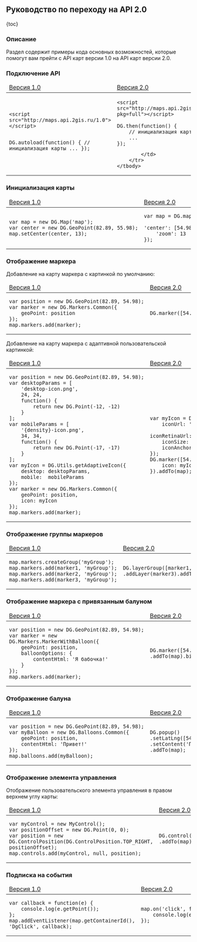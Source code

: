 ## Руководство по переходу на API 2.0

{toc}

### Описание

Раздел содержит примеры кода основных возможностей, которые помогут вам прейти с API карт версии 1.0 на API карт версии 2.0.

### Подключение API

<table>
    <thead>
        <tr>
            <td><a href="/doc/maps/1.0/manual/map/#toc-load">Версия 1.0</a></td>
            <td><a href="/doc/maps/manual/loading">Версия 2.0</a></td>
        </tr>
    </thead>
    <tbody>
        <tr>
            <td>
<pre><code>&lt;script src="http://maps.api.2gis.ru/1.0"&gt;&lt;/script&gt;

DG.autoload(function() {
    // инициализация карты
    ...
});</code></pre>
            </td>
            <td>
<pre><code>&lt;script src="http://maps.api.2gis.ru/2.0/loader.js?pkg=full"&gt;&lt;/script&gt;

DG.then(function() {
    // инициализация карты
    ...
});</code></pre>
            </td>
        </tr>
    </tbody>
</table>

### Инициализация карты

<table>
    <thead>
        <tr>
            <td><a href="/doc/maps/1.0/manual/map/#toc-init">Версия 1.0</a></td>
            <td><a href="/doc/maps/manual/map#пример-использования">Версия 2.0</a></td>
        </tr>
    </thead>
    <tbody>
        <tr>
            <td>
<pre><code>var map = new DG.Map('map');
<nobr>var center = new DG.GeoPoint(82.89, 55.98);</nobr>
map.setCenter(center, 13);</code></pre>
            </td>
            <td>
<pre><code>var map = DG.map('map', {
    <nobr>'center': [54.98, 82.89],</nobr>
    'zoom': 13
});</pre></code>
            </td>
        </tr>
    </tbody>
</table>

### Отображение маркера

Добавление на карту маркера с картинкой по умолчанию:
<table>
    <thead>
        <tr>
            <td><a href="/doc/maps/1.0/manual/markers/#toc-base">Версия 1.0</a></td>
            <td><a href="/doc/maps/manual/markers/#класс-dgmarker">Версия 2.0</a></td>
        </tr>
    </thead>
    <tbody>
        <tr>
            <td>
<pre><code><nobr>var position = new DG.GeoPoint(82.89, 54.98);</nobr>
var marker = new DG.Markers.Common({
    geoPoint: position
});
map.markers.add(marker);</code></pre>
            </td>
            <td>
<pre><code><nobr>DG.marker([54.98, 82.89]).addTo(map);</nobr></code></pre>
            </td>
        </tr>
    </tbody>
</table>

Добавление на карту маркера с адаптивной пользовательской картинкой:
<table>
    <thead>
        <tr>
            <td><a href="/doc/maps/1.0/manual/utils/#fun-getAdaptiveAcon">Версия 1.0</a></td>
            <td><a href="/doc/maps/manual/markers#класс-dgicon">Версия 2.0</a></td>
        </tr>
    </thead>
    <tbody>
        <tr>
            <td>
<pre><code><nobr>var position = new DG.GeoPoint(82.89, 54.98);</nobr>
var desktopParams = [
    'desktop-icon.png',
    24, 24,
    function() {
        return new DG.Point(-12, -12)
    }
];
var mobileParams = [
    '{density}-icon.png',
    34, 34,
    function() {
        return new DG.Point(-17, -17)
    }
];
var myIcon = DG.Utils.getAdaptiveIcon({
    desktop: desktopParams,
    mobile:  mobileParams
});
var marker = new DG.Markers.Common({
    geoPoint: position,
    icon: myIcon
});
map.markers.add(marker);</code></pre>
            </td>
            <td>
<pre><code>var myIcon = DG.icon({
    iconUrl: 'my-icon.png',
    <nobr>iconRetinaUrl: 'my-icon@2x.png',</nobr>
    iconSize: [24, 24],
    iconAnchor: [-12, -12]
});
DG.marker([54.98, 82.89], {
    icon: myIcon
}).addTo(map);</code></pre>
            </td>
        </tr>
    </tbody>
</table>

### Отображение группы маркеров

<table>
    <thead>
        <tr>
            <td><a href="/doc/maps/1.0/manual/markers/#toc-dgmarkersgroup">Версия 1.0</a></td>
            <td><a href="/doc/maps/manual/groups#класс-dglayergroup">Версия 2.0</a></td></tr>
    </thead>
    <tbody>
        <tr>
            <td>
<pre><code><nobr>map.markers.createGroup('myGroup');</nobr>
map.markers.add(marker1, 'myGroup');
map.markers.add(marker2, 'myGroup');
map.markers.add(marker3, 'myGroup');</code></pre>
            </td>
            <td>
<pre><code><nobr>DG.layerGroup([marker1, marker2])</nobr>
.addLayer(marker3).addTo(map);</code></pre>
            </td>
        </tr>
    </tbody>
</table>

### Отображение маркера с привязанным балуном

<table>
    <thead>
        <tr>
            <td><a href="/doc/maps/1.0/manual/markers/#toc-dgmarkersballoon">Версия 1.0</a></td>
            <td><a href="/doc/maps/manual/markers#marker-bindpopup">Версия 2.0</a></td>
        </tr>
    </thead>
    <tbody>
        <tr>
            <td>
<pre><code><nobr>var position = new DG.GeoPoint(82.89, 54.98);</nobr>
var marker = new DG.Markers.MarkerWithBalloon({
    geoPoint: position,
    balloonOptions: {
        contentHtml: 'Я бабочка!'
    }
});
map.markers.add(marker);</code></pre>
            </td>
            <td>
<pre><code>DG.marker([54.98, 82.89])
<nobr>.addTo(map).bindPopup('Я бабочка!');</nobr></code></pre>
            </td>
        </tr>
    </tbody>
</table>

### Отображение балуна

<table>
    <thead>
        <tr>
            <td><a href="/doc/maps/1.0/manual/balloons/#balloon-intro">Версия 1.0</a></td>
            <td><a href="/doc/maps/manual/popups#описание">Версия 2.0</a></td>
        </tr>
    </thead>
    <tbody>
        <tr>
            <td>
<pre><code><nobr>var position = new DG.GeoPoint(82.89, 54.98);</nobr>
var myBalloon = new DG.Balloons.Common({ 
    geoPoint: position,
    contentHtml: 'Привет!'
});
map.balloons.add(myBalloon);</code></pre>
            </td>
            <td>
<pre><code>DG.popup()
.setLatLng([54.98, 82.89])
.setContent('Привет!')
.addTo(map);</code></pre>
            </td>
        </tr>
    </tbody>
</table>

### Отображение элемента управления

Отображение пользовательского элемента управления в правом верхнем углу карты:
<table>
    <thead>
        <tr>
            <td><a href="/doc/maps/1.0/manual/controls/#toc-intro">Версия 1.0</a></td>
            <td><a href="/doc/maps/manual/controls#описание">Версия 2.0</a></td></tr>
    </thead>
    <tbody>
        <tr>
            <td>
<pre><code>var myControl = new MyControl();
var positionOffset = new DG.Point(0, 0);
var position = new DG.ControlPosition(DG.ControlPosition.TOP_RIGHT, positionOffset);
map.controls.add(myControl, null, position);</code></pre>
            </td>
            <td>
<pre><code><nobr>DG.control({ position: 'topright' })</nobr>
.addTo(map)</code></pre>
            </td>
        </tr>
    </tbody>
</table>


### Подписка на события

<table>
    <thead>
        <tr>
            <td><a href="/doc/maps/1.0/manual/events/#toc-intro">Версия 1.0</a></td>
            <td><a href="/doc/maps/manual/events#описание">Версия 2.0</a></td>
        </tr>
    </thead>
    <tbody>
        <tr>
            <td>
<pre><code><nobr>var callback = function(e) {</nobr>
    console.log(e.getPoint());
};
map.addEventListener(map.getContainerId(), 'DgClick', callback);</code></pre>
            </td>
            <td>
<pre><code><nobr>map.on('click', function(e) {</nobr>
    console.log(e.latlng);
});</code></pre>
            </td>
        </tr>
    </tbody>
</table>
